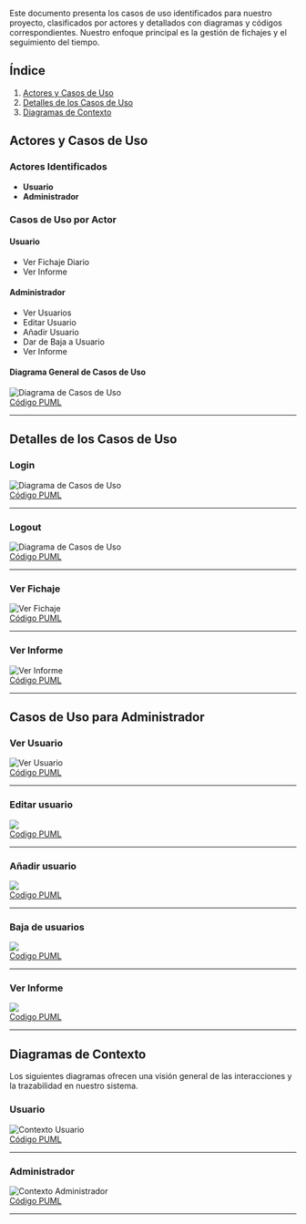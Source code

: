 Este documento presenta los casos de uso identificados para nuestro proyecto, clasificados por actores y detallados con diagramas y códigos correspondientes. Nuestro enfoque principal es la gestión de fichajes y el seguimiento del tiempo.

## Índice
1. [Actores y Casos de Uso](#actores-y-casos-de-uso)
2. [Detalles de los Casos de Uso](#detalles-de-los-casos-de-uso)
3. [Diagramas de Contexto](#diagramas-de-contexto)

## Actores y Casos de Uso

### Actores Identificados
- **Usuario**
- **Administrador**

### Casos de Uso por Actor
#### Usuario
- Ver Fichaje Diario
- Ver Informe

#### Administrador
- Ver Usuarios
- Editar Usuario
- Añadir Usuario
- Dar de Baja a Usuario
- Ver Informe

#### Diagrama General de Casos de Uso
![Diagrama de Casos de Uso](../../imagenes/casosDeUso/diagramaCasosDeUso.svg)  
[Código PUML](../../modelosUML/casosDeUso/casosDeUso.puml)

---

## Detalles de los Casos de Uso

### Login

![Diagrama de Casos de Uso](../../imagenes/casosDeUso/detalles/login.svg)  
[Código PUML](../../modelosUML/casosDeUso/detalles/login.puml)

---
### Logout
![Diagrama de Casos de Uso](../../imagenes/casosDeUso/detalles/logout.svg)  
[Código PUML](../../modelosUML/casosDeUso/detalles/logout.puml)

---

### Ver Fichaje
![Ver Fichaje](../../imagenes/casosDeUso/detalles/verFichajeV2.svg)  
[Código PUML](../../modelosUML/casosDeUso/detalles/verFichajeV2.puml)

---

### Ver Informe
![Ver Informe](../../imagenes/casosDeUso/detalles/verInformeV2.svg)  
[Código PUML](../../modelosUML/casosDeUso/detalles/verInformeV2.puml)

---

## Casos de Uso para Administrador
### Ver Usuario
![Ver Usuario](../../imagenes/casosDeUso/detalles/verUsuario.svg)  
[Código PUML](../../modelosUML/casosDeUso/detalles/verUsuario.puml) 

---

### Editar usuario
![](../../imagenes/casosDeUso/detalles/editarUsuario.svg)  
[Codigo PUML](../../modelosUML/casosDeUso/detalles/editarUsuario.puml) 

---

### Añadir usuario
![](../../imagenes/casosDeUso/detalles/crearUsuario.svg)  
[Codigo PUML](../../modelosUML/casosDeUso/detalles/crearUsuario.puml)

---

### Baja de usuarios
![](../../imagenes/casosDeUso/detalles/darBajaUsuario.svg)  
[Codigo PUML](../../modelosUML/casosDeUso/detalles/eliminarUsuario.puml)

---

### Ver Informe
![](../../imagenes/casosDeUso/detalles/verInformeAdmin.svg)  
[Codigo PUML](../../modelosUML/casosDeUso/detalles/verInformeAdmin.puml)

---

## Diagramas de Contexto
Los siguientes diagramas ofrecen una visión general de las interacciones y la trazabilidad en nuestro sistema.

### Usuario
![Contexto Usuario](../../imagenes/casosDeUso/diagramaContexto(usuario).svg)  
[Código PUML](../../modelosUML/casosDeUso/diagramaContexto(usuario).puml)

---

### Administrador
![Contexto Administrador](../../imagenes/casosDeUso/diagramaContexto(admin).svg)  
[Código PUML](../../modelosUML/casosDeUso/diagramaContexto(admin).puml)

---
